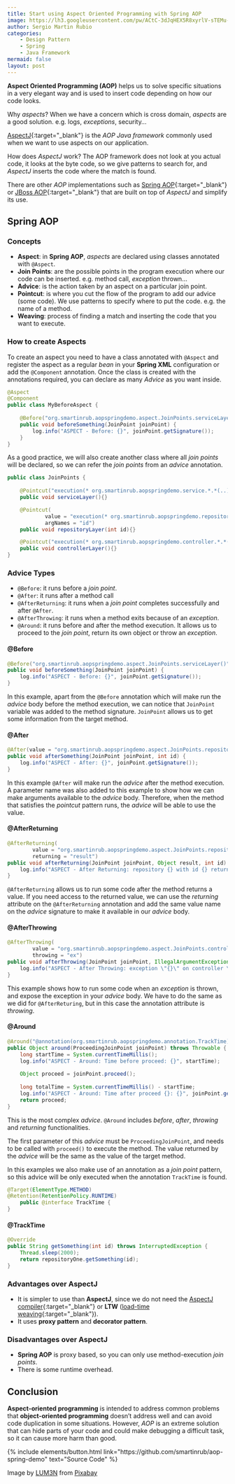 ```yaml
---
title: Start using Aspect Oriented Programming with Spring AOP
image: https://lh3.googleusercontent.com/pw/ACtC-3dJqHEX5R8xyrlV-sTEMu-TOLgW3WtpEWG4B7WIj2dSMC089z8a0gkpUrnOjDh3c-S4yBqQX2pgpBy9gtT4dMNjPj50UlFcPmkWarjgCNgD6RP95uG21P_Wipw_eF8p6yaVW1cbc8gq3zhaKgnYWeRe=w640-h427-no?authuser=1
author: Sergio Martin Rubio
categories:
    - Design Pattern
    - Spring
    - Java Framework
mermaid: false
layout: post
---
```


**Aspect Oriented Programming (AOP)** helps us to solve specific situations in a very elegant way and is used to insert code depending on how our code looks.

Why _aspects_? When we have a concern which is cross domain, _aspects_ are a good solution. e.g. logs, _exceptions_, security…

[AspectJ](https://www.eclipse.org/aspectj/){:target="_blank"} is the _AOP Java framework_ commonly used when we want to use aspects on our application.

How does _AspectJ_ work? The AOP framework does not look at you actual code, it looks at the byte code, so we give patterns to search for, and _AspectJ_ inserts the code where the match is found.

There are other _AOP_ implementations such as [Spring AOP](https://docs.spring.io/spring/docs/4.3.15.RELEASE/spring-framework-reference/html/aop.html){:target="_blank"} or [JBoss AOP](http://jbossaop.jboss.org/){:target="_blank"} that are built on top of _AspectJ_ and simplify its use.

## Spring AOP

### Concepts

- **Aspect**: in **Spring AOP**, _aspects_ are declared using classes annotated with `@Aspect`.
- **Join Points**: are the possible points in the program execution where our code can be inserted. e.g. method call, _exception_ thrown…
- **Advice**: is the action taken by an aspect on a particular join point.
- **Pointcut**: is where you cut the flow of the program to add our advice (some code). We use patterns to specify where to put the code. e.g. the name of a method.
- **Weaving**: process of finding a match and inserting the code that you want to execute.

### How to create Aspects

To create an aspect you need to have a class annotated with `@Aspect` and register the aspect as a regular _bean_ in your **Spring XML** configuration or add the `@Component` annotation. Once the class is created with the annotations required, you can declare as many _Advice_ as you want inside.

```java
@Aspect
@Component
public class MyBeforeAspect {
    
    @Before("org.smartinrub.aopspringdemo.aspect.JoinPoints.serviceLayer()")
    public void beforeSomething(JoinPoint joinPoint) {
        log.info("ASPECT - Before: {}", joinPoint.getSignature());
    }
}
```

As a good practice, we will also create another class where all _join points_ will be declared, so we can refer the _join points_ from an _advice_ annotation.

```java
public class JoinPoints { 
    
    @Pointcut("execution(* org.smartinrub.aopspringdemo.service.*.*(..))")
    public void serviceLayer(){}

    @Pointcut(
            value = "execution(* org.smartinrub.aopspringdemo.repository.*.*(..)) && args(id)",
            argNames = "id")
    public void repositoryLayer(int id){}

    @Pointcut("execution(* org.smartinrub.aopspringdemo.controller.*.*(..))")
    public void controllerLayer(){}
}
```

### Advice Types

- `@Before`: it runs before a _join point_.
- `@After`: it runs after a method call
- `@AfterReturning`: it runs when a _join point_ completes successfully and after `@After`.
- `@AfterThrowing`: it runs when a method exits because of an _exception_.
- `@Around`: it runs before and after the method execution. It allows us to proceed to the _join point_, return its own object or throw an _exception_.

#### @Before

```java
@Before("org.smartinrub.aopspringdemo.aspect.JoinPoints.serviceLayer()")
public void beforeSomething(JoinPoint joinPoint) {
    log.info("ASPECT - Before: {}", joinPoint.getSignature());
}
```

In this example, apart from the `@Before` annotation which will make run the _advice_ body before the method execution, we can notice that `JoinPoint` variable was added to the method signature. `JoinPoint` allows us to get some information from the target method.

#### @After

```java
@After(value = "org.smartinrub.aopspringdemo.aspect.JoinPoints.repositoryLayer(id)")
public void afterSomething(JoinPoint joinPoint, int id) {
    log.info("ASPECT - After: {}", joinPoint.getSignature());
}
```

In this example `@After` will make run the _advice_ after the method execution. A parameter name was also added to this example to show how we can make arguments available to the _advice_ body. Therefore, when the method that satisfies the _pointcut_ pattern runs, the _advice_ will be able to use the value.

#### @AfterReturning

```java
@AfterReturning(
        value = "org.smartinrub.aopspringdemo.aspect.JoinPoints.repositoryLayer(id)",
        returning = "result")
public void afterReturning(JoinPoint joinPoint, Object result, int id) {
    log.info("ASPECT - After Returning: repository {} with id {} returned {}", joinPoint, id, result);
}
```

`@AfterReturning` allows us to run some code after the method returns a value. If you need access to the returned value, we can use the _returning_ attribute on the `@AfterReturning` annotation and add the same value name on the _advice_ signature to make it available in our _advice_ body.

#### @AfterThrowing

```java
@AfterThrowing(
        value = "org.smartinrub.aopspringdemo.aspect.JoinPoints.controllerLayer()",
        throwing = "ex")
public void afterThrowing(JoinPoint joinPoint, IllegalArgumentException ex) {
    log.info("ASPECT - After Throwing: exception \"{}\" on controller \"{}\"", ex, joinPoint.getSignature());
}
```

This example shows how to run some code when an _exception_ is thrown, and expose the exception in your _advice_ body. We have to do the same as we did for `@AfterReturing`, but in this case the annotation attribute is _throwing_.

#### @Around

```java
@Around("@annotation(org.smartinrub.aopspringdemo.annotation.TrackTime)")
public Object around(ProceedingJoinPoint joinPoint) throws Throwable {
    long startTime = System.currentTimeMillis();
    log.info("ASPECT - Around: Time before proceed: {}", startTime);
    
    Object proceed = joinPoint.proceed();
    
    long totalTime = System.currentTimeMillis() - startTime;
    log.info("ASPECT - Around: Time after proceed {}: {}", joinPoint.getSignature(), totalTime);
    return proceed;
}
```

This is the most complex _advice_. `@Around` includes _before_, _after_, _throwing_ and _returning_ functionalities.

The first parameter of this _advice_ must be `ProceedingJoinPoint`, and needs to be called with `proceed()` to execute the method. The value returned by the _advice_ will be the same as the value of the target method.

In this examples we also make use of an annotation as a _join point_ pattern, so this advice will be only executed when the annotation `TrackTime` is found.

```java
@Target(ElementType.METHOD)
@Retention(RetentionPolicy.RUNTIME)
    public @interface TrackTime {   
}
```

#### @TrackTime

```java
@Override
public String getSomething(int id) throws InterruptedException {
    Thread.sleep(2000);
    return repositoryOne.getSomething(id);
}
```

### Advantages over AspectJ

- It is simpler to use than **AspectJ**, since we do not need the [AspectJ compiler](https://www.eclipse.org/aspectj/doc/next/devguide/ajc-ref.html){:target="_blank"} or **LTW** ([load-time weaving](https://www.eclipse.org/aspectj/doc/released/devguide/ltw.html){:target="_blank"}).
- It uses **proxy pattern** and **decorator pattern**.

### Disadvantages over AspectJ

- **Spring AOP** is proxy based, so you can only use method-execution _join points_.
- There is some runtime overhead.

## Conclusion

**Aspect-oriented programming** is intended to address common problems that **object-oriented programming** doesn’t address well and can avoid code duplication in some situations. However, _AOP_ is an extreme solution that can hide parts of your code and could make debugging a difficult task, so it can cause more harm than good.

<p class="text-center">
{% include elements/button.html link="https://github.com/smartinrub/aop-spring-demo" text="Source Code" %}
</p>

Image by <a href="https://pixabay.com/users/lum3n-1066559/?utm_source=link-attribution&amp;utm_medium=referral&amp;utm_campaign=image&amp;utm_content=905605">LUM3N</a> from <a href="https://pixabay.com/?utm_source=link-attribution&amp;utm_medium=referral&amp;utm_campaign=image&amp;utm_content=905605">Pixabay</a>

